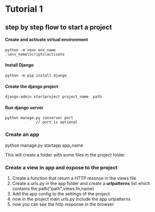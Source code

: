 # Tutorial 1 


## step by step flow to start a project

#### Create and activate virtual environment 

 
    python -m venv env_name
    .\env_name\Scripts\activate




#### Install Django



    python -m pip install django



#### Create the django project


    django-admin startproject project_name  path


#### Run django server


    python manage.py runserver port               
                  // port is optional

 
 



 ### Create an app

 python manage.py startapp app_name

 <p> 
    This will create a folder with some files in the project folder 
 </p>

### Create a view in app and expose to the project

1. Create a function that return a HTTP resonse in the views file 
2. Create a urls.py in the app folder and create a **urlpatterns** list which contains the path("path",views.fn,name)
3. Add the app config to the settings of the project 
4. now in the project main urls.py include the app urlpatterns 
5. now you can see the http response in the browser